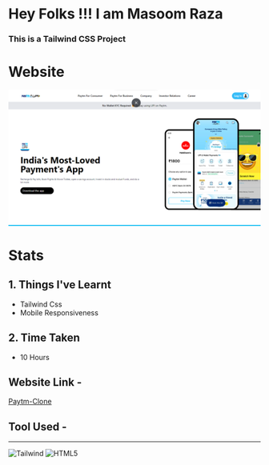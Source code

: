 # Hey Folks !!! I am Masoom Raza    
### This is a Tailwind CSS Project
# Website
![Designer-Web-Page](./final.png)
# Stats 
## 1. Things I've Learnt 
  - Tailwind Css
  - Mobile Responsiveness
 
## 2. Time Taken
- 10 Hours 
## Website Link -
[Paytm-Clone](https://razamasoom-paytm-clone.netlify.app/)
## Tool Used - 
---
![Tailwind](https://img.shields.io/badge/Tailwind_CSS-38B2AC?style=for-the-badge&logo=tailwind-css&logoColor=white)
![HTML5](https://img.shields.io/badge/html5-%23E34F26.svg?style=for-the-badge&logo=html5&logoColor=white)
